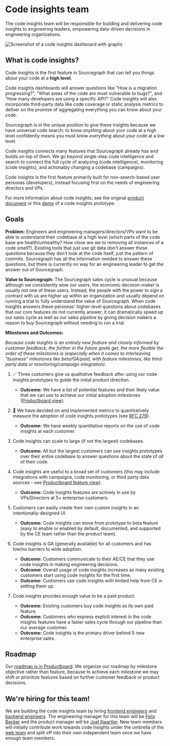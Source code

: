 # Code insights team

The code insights team will be responsible for building and delivering code insights to engineering leaders, empowering data-driven decisions in engineering organizations.

<img src="./screenshot.svg" alt="Screenshot of a code insights dashboard with graphs" />

## What is code insights?

Code insights is the first feature in Sourcegraph that can tell you things about your code at a **high level**. 

Code insights dashboards will answer questions like "How is a migration progressing?", "What areas of the code are most vulnerable to bugs?", and "How many developers are using a specific API?" Code insights will also incorporate third-party data like code coverage or static analysis metrics to deliver on the promise of aggregating everything you can know about your code. 

Sourcegraph is in the unique position to give these insights because we have universal code search: to know _anything_ about your code at a high level confidently means you must know _everything_ about your code at a low level.

Code insights connects many features that Sourcegraph already has and builds on top of them.
We go beyond single-step code intelligence and search to connect the full cycle of analyzing (code intelligence), monitoring (code insights), and actionably changing a codebase (campaigns).

Code insights is the first feature primarily built for non-search-based user personas (developers), instead focusing first on the needs of engineering directors and VPs.

For more information about code insights, see the original [product document](https://docs.google.com/document/d/1EHzor6I1GhVVIpl70mH-c10b1tNEl_p1xRMJ9qHQfoc/edit) or this [demo](https://www.youtube.com/watch?v=XqeRb6Mc4Co) of a code insights prototype.

## Goals 

**Problem:** Engineers and engineering managers/directors/VPs want to be able to understand their codebase at a high level (which parts of the code base are health/unhealthy? How close are we to removing all instances of a code smell?). Existing tools that just use git data don't answer these questions because they don't look at the code itself, just the pattern of commits. Sourcegraph has all the information needed to answer these questions, but there is currently no way for an engineering leader to get the answer out of Sourcegraph. 

**Value to Sourcegraph:** The Sourcegraph sales cycle is unusual because although we consistently wow our users, the economic decision-maker is usually not one of these users. Instead, the people with the power to sign a contract with us are higher up within an organization and usually depend on running a trial to fully understand the value of Sourcegraph. When code insights answers these personas' higher-level questions about codebases that our core features do not currently answer, it can dramatically speed up our sales cycle as well as our sales pipeline by giving decision makers a reason to buy Sourcegraph without needing to run a trial.

**Milestones and Outcomes:**

_Because code insights is an entirely new feature and closely informed by customer feedback, the further in the future goals get, the more flexible the order of these milestones is (especially when it comes to interleaving "business" milestones like beta/GA/paid, with feature milestones, like third-party data or monitoring/campaign integration)._ 

1. ✅ Three customers give us qualitative feedback after using our code insights prototypes to guide the initial product direction. 

    - **Outcome:** We have a list of potential features and their likely value that we can use to achieve our initial adoption milestones ([Productboard view](https://sourcegraph.productboard.com/feature-board/2327586-code-insights-next-objective)). 

1. 🔄 We have decided on and implemented metrics to quantitatively measure the adoption of code insights prototypes (see [RFC 279](https://docs.google.com/document/d/1I10tm5CFZvzQYNeV--JacRGLLIUesXQBp6ZO8uhakRs/edit#)). 

    - **Outcome:** We have weekly quantitative reports on the use of code insights at each customer. 

1. Code insights can scale to large (if not the largest) codebases. 

    - **Outcome:** All but the largest customers can use insights prototypes over their entire codebase to answer questions about the state of _all_ of their code.

1. Code insights are useful to a broad set of customers (this may include integrations with campaigns, code monitoring, or third party data sources – see [Productboard feature view](https://sourcegraph.productboard.com/feature-board/1793095-code-insights)).  

    - **Outcome:** Code insights features are actively in use by VPs/Directors at 5+ enterprise customers.  

1. Customers can easily create their own custom insights in an intentionally-designed UI.

    - **Outcome:** Code insights can move from prototype to beta feature (easy to enable or enabled by default, documented, and supported by the CE team rather than the product team).  

1. Code insights is GA (generally available) for all customers and has low/no barriers to wide adoption. 

    - **Outcome:** Customers communicate to their AE/CE that they use code insights in making engineering decisions. 
    - **Outcome:** Overall usage of code insights increases as many existing customers start using code insights for the first time. 
    - **Outcome:** Customers use code insights with limited help from CE in setting them up. 

1. Code insights provides enough value to be a paid product. 

    - **Outcome:** Existing customers buy code insights as its own paid feature. 
    - **Outcome:** Customers who express explicit interest in the code insights features have a faster sales cycle through our pipeline than our average customer. 
    - **Outcome:** Code insights is the primary driver behind 5 new enterprise sales. 

## Roadmap

Our [roadmap is in Productboard](https://sourcegraph.productboard.com/roadmap/2327428-code-insights-objectives-roadmap). We organize our roadmap by milestone objective rather than feature, because to achieve each milestone we may shift or prioritize features based on further customer feedback or product decisions. 

## We're hiring for this team!

We are building the code insights team by hiring [frontend engineers](../hiring/software-engineer-frontend.md) and [backend engineers](../hiring/software-engineer-backend.md). The engineering manager for this team will be [Felix Becker](../../../company/team/index.md#felix-becker) and the product manager will be [Joel Kwartler](../../../company/team/index.md#joel-kwartler-he-him).
New team members will initially contribute work towards code insights under the umbrella of the [web team](../web/index.md) and split off into their own independent team once we have enough team members.
